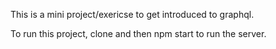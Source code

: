 This is a mini project/exericse to get introduced to graphql. 

To run this project, clone and then npm start to run the server.
